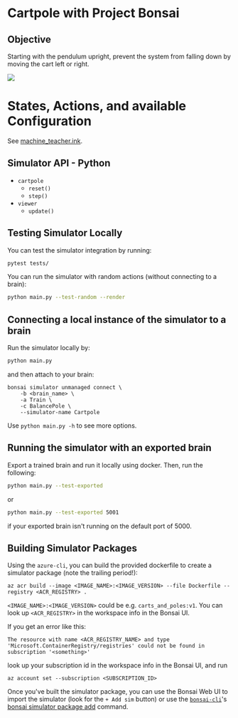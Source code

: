 # Cartpole with Project Bonsai

## Objective

Starting with the pendulum upright, prevent the system from falling down by moving the cart left or right. 

![](https://docs.bons.ai/images/cart-pole-balance.gif)

# States, Actions, and available Configuration

See [machine_teacher.ink](machine_teacher.ink).

## Simulator API - Python

- `cartpole`
    - `reset()`
    - `step()`
- `viewer`
    - `update()`

## Testing Simulator Locally

You can test the simulator integration by running:

```bash
pytest tests/
```

You can run the simulator with random actions (without connecting to a brain):

```bash
python main.py --test-random --render
```

## Connecting a local instance of the simulator to a brain

Run the simulator locally by:

```bash
python main.py
```

and then attach to your brain:

```
bonsai simulator unmanaged connect \                          
    -b <brain_name> \
    -a Train \
    -c BalancePole \
    --simulator-name Cartpole 
```

Use `python main.py -h` to see more options.

## Running the simulator with an exported brain

Export a trained brain and run it locally using docker. Then, run the following:

```bash
python main.py --test-exported
```

or

```bash
python main.py --test-exported 5001
```

if your exported brain isn't running on the default port of 5000.

## Building Simulator Packages

Using the `azure-cli`, you can build the provided dockerfile to create a simulator package (note the trailing period!):

```azurecli
az acr build --image <IMAGE_NAME>:<IMAGE_VERSION> --file Dockerfile --registry <ACR_REGISTRY> .
```

`<IMAGE_NAME>:<IMAGE_VERSION>` could be e.g. `carts_and_poles:v1`. You can look up `<ACR_REGISTRY>` in the workspace info in the Bonsai UI.

If you get an error like this:

```
The resource with name <ACR_REGISTRY_NAME> and type 'Microsoft.ContainerRegistry/registries' could not be found in subscription '<something>'
```

look up your subscription id in the workspace info in the Bonsai UI, and run 

```azurecli
az account set --subscription <SUBSCRIPTION_ID>
```

Once you've built the simulator package, you can use the Bonsai Web UI to import the simulator (look for the `+ Add sim` button) or use the [`bonsai-cli`](https://pypi.org/project/bonsai-cli/)'s [bonsai simulator package add](https://docs.microsoft.com/en-us/bonsai/cli/simulator/package/add) command.